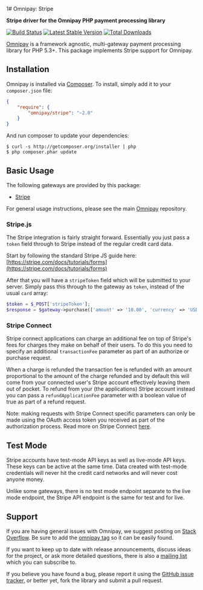 1# Omnipay: Stripe

**Stripe driver for the Omnipay PHP payment processing library**

[![Build Status](https://travis-ci.org/thephpleague/omnipay-stripe.png?branch=master)](https://travis-ci.org/thephpleague/omnipay-stripe)
[![Latest Stable Version](https://poser.pugx.org/omnipay/stripe/version.png)](https://packagist.org/packages/omnipay/stripe)
[![Total Downloads](https://poser.pugx.org/omnipay/stripe/d/total.png)](https://packagist.org/packages/omnipay/stripe)

[Omnipay](https://github.com/thephpleague/omnipay) is a framework agnostic, multi-gateway payment
processing library for PHP 5.3+. This package implements Stripe support for Omnipay.

## Installation

Omnipay is installed via [Composer](http://getcomposer.org/). To install, simply add it
to your `composer.json` file:

```json
{
    "require": {
        "omnipay/stripe": "~2.0"
    }
}
```

And run composer to update your dependencies:

    $ curl -s http://getcomposer.org/installer | php
    $ php composer.phar update

## Basic Usage

The following gateways are provided by this package:

* [Stripe](https://stripe.com/)

For general usage instructions, please see the main [Omnipay](https://github.com/thephpleague/omnipay)
repository.

### Stripe.js

The Stripe integration is fairly straight forward. Essentially you just pass
a `token` field through to Stripe instead of the regular credit card data.

Start by following the standard Stripe JS guide here:
[https://stripe.com/docs/tutorials/forms](https://stripe.com/docs/tutorials/forms)

After that you will have a `stripeToken` field which will be submitted to your server.
Simply pass this through to the gateway as `token`, instead of the usual `card` array:

```php
$token = $_POST['stripeToken'];
$response = $gateway->purchase(['amount' => '10.00', 'currency' => 'USD', 'token' => $token])->send();
```

### Stripe Connect

Stripe connect applications can charge an additional fee on top of Stripe's fees for charges they make on behalf of 
their users. To do this you need to specify an additional `transactionFee` parameter as part of an authorize or purchase
request.

When a charge is refunded the transaction fee is refunded with an amount proportional to the amount of the charge
refunded and by default this will come from your connected user's Stripe account effectively leaving them out of pocket.
To refund from your (the applications) Stripe account instead you can pass a ``refundApplicationFee`` parameter with a
boolean value of true as part of a refund request.

Note: making requests with Stripe Connect specific parameters can only be made using the OAuth access token you received
as part of the authorization process. Read more on Stripe Connect [here](https://stripe.com/docs/connect).

## Test Mode

Stripe accounts have test-mode API keys as well as live-mode API keys. These keys can be active
at the same time. Data created with test-mode credentials will never hit the credit card networks
and will never cost anyone money.

Unlike some gateways, there is no test mode endpoint separate to the live mode endpoint, the
Stripe API endpoint is the same for test and for live.

## Support

If you are having general issues with Omnipay, we suggest posting on
[Stack Overflow](http://stackoverflow.com/). Be sure to add the
[omnipay tag](http://stackoverflow.com/questions/tagged/omnipay) so it can be easily found.

If you want to keep up to date with release announcements, discuss ideas for the project,
or ask more detailed questions, there is also a [mailing list](https://groups.google.com/forum/#!forum/omnipay) which
you can subscribe to.

If you believe you have found a bug, please report it using the [GitHub issue tracker](https://github.com/thephpleague/omnipay-stripe/issues),
or better yet, fork the library and submit a pull request.
